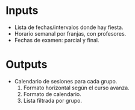 
# Inputs
- Lista de fechas/intervalos donde hay fiesta.
- Horario semanal por franjas, con profesores.
- Fechas de examen: parcial y final.

# Outputs
- Calendario de sesiones para cada grupo.
  1) Formato horizontal según el curso avanza.
  2) Formato de calendario.
  3) Lista filtrada por grupo.